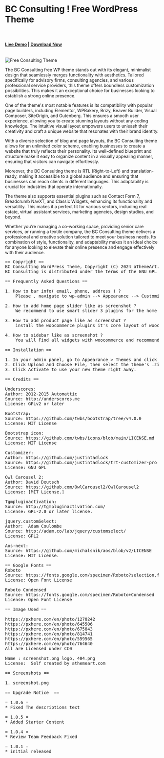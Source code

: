 BC Consulting ! Free WordPress Theme 
========================================
<br/>
<h4><a href="https://demo.athemeart.com/bc/" target="_blank">Live Demo</a>  | <a href="https://wordpress.org/themes/bc-consulting/" target="_blank">Download Now</a> </h4>
<br/>

<img src="https://i0.wp.com/themes.svn.wordpress.org/bc-consulting/1.0.6/screenshot.png" alt="Free Consulting Theme" />


The BC Consulting free WP theme stands out with its elegant, minimalist design that seamlessly merges functionality with aesthetics. Tailored specifically for advisory firms, consulting agencies, and various professional service providers, this theme offers boundless customization possibilities. This makes it an exceptional choice for businesses looking to establish a strong online presence.

One of the theme's most notable features is its compatibility with popular page builders, including Elementor, WPBakery, Brizy, Beaver Builder, Visual Composer, SiteOrigin, and Gutenberg. This ensures a smooth user experience, allowing you to create stunning layouts without any coding knowledge. The intuitive visual layout empowers users to unleash their creativity and craft a unique website that resonates with their brand identity.

With a diverse selection of blog and page layouts, the BC Consulting theme allows for an unlimited color scheme, enabling businesses to create a website that truly reflects their personality. Its well-defined blueprint and structure make it easy to organize content in a visually appealing manner, ensuring that visitors can navigate effortlessly.

Moreover, the BC Consulting theme is RTL (Right-to-Left) and translation-ready, making it accessible to a global audience and ensuring that businesses can reach clients in different languages. This adaptability is crucial for industries that operate internationally.

The theme also supports essential plugins such as Contact Form 7, Breadcrumb NavXT, and Classic Widgets, enhancing its functionality and versatility. This makes it a perfect fit for various sectors, including real estate, virtual assistant services, marketing agencies, design studios, and beyond.

Whether you’re managing a co-working space, providing senior care services, or running a textile company, the BC Consulting theme delivers a professional and creative solution tailored to meet your business needs. Its combination of style, functionality, and adaptability makes it an ideal choice for anyone looking to elevate their online presence and engage effectively with their audience.

<pre>
== Copyright ==
BC Consulting WordPress Theme, Copyright (C) 2024 aThemeArt.com
BC Consulting is distributed under the terms of the GNU GPL

== Frequently Asked Questions == 

1. How to bar info( email, phone, address ) ?
	Please , navigate to wp-admin --> Appearance --> Customize --> Theme Options --> Top Bar,
	
2. How to add home page slider like as screenshot ?
	We recommend to use smart slider 3 plugins for the home page slider/likes as screenshots hero sections. You can add via widgets 

3. How to add product page like as screenshot ?
	install the woocommerce plugins it's core layout of woocommerce.
	
4. How to sidebar like as screenshot ?
	You will Find all widgets with woocommerce and recommend plugins .
   	
== Installation ==
	
1. In your admin panel, go to Appearance > Themes and click the Add New button.
2. Click Upload and Choose File, then select the theme's .zip file. Click Install Now.
3. Click Activate to use your new theme right away.

== Credits ==

Underscores:
Author: 2012-2015 Automattic
Source: http://underscores.me
License: GPLv2 or later

Bootstrap:
Source: https://github.com/twbs/bootstrap/tree/v4.0.0
License: MIT License

Bootstrap icon:
Source: https://github.com/twbs/icons/blob/main/LICENSE.md
License: MIT License

Customizer:
Author: https://github.com/justintadlock
Source: https://github.com/justintadlock/trt-customizer-pro
License: GNU GPL

Owl Carousel 2:
Author: David Deutsch
Source: https://github.com/OwlCarousel2/OwlCarousel2
License: [MIT License.]

Tgmpluginactivation:
Source: http://tgmpluginactivation.com/
License: GPL-2.0 or later license.

jquery.customSelect:
Author:  Adam Coulombe    
Source: http://adam.co/lab/jquery/customselect/
License: GPL2

Aos-next:
Source: https://github.com/michalsnik/aos/blob/v2/LICENSE
License: MIT License.

== Google Fonts ==
Roboto
Source: https://fonts.google.com/specimen/Roboto?selection.family=Roboto
License: Open Font License 

Roboto Condensed
Source: https://fonts.google.com/specimen/Roboto+Condensed
License: Open Font License 

== Image Used ==

https://pxhere.com/en/photo/1278242
https://pxhere.com/en/photo/645506
https://pxhere.com/en/photo/675843
https://pxhere.com/en/photo/814741
https://pxhere.com/en/photo/559565
https://pxhere.com/en/photo/764640
All are Licensed under CC0

Name : screenshot.png logo, 404.png 
License:  Self created by athemeart.com 

== Screenshots ==

1. screenshot.png

== Upgrade Notice  ==

= 1.0.6 =
* Fixed The descriptions text

= 1.0.5 =
* Added Starter Content

= 1.0.4 =
* Review Team Feedback Fixed

= 1.0.1 =
* initial released
</pre>
